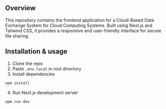 ## Overview
This repository contains the frontend application for a Cloud-Based Data Exchange System for Cloud Computing Systems. Built using Next.js and Tailwind CSS, it provides a responsive and user-friendly interface for secure file sharing.

## Installation & usage

1. Clone the repo
2. Paste ``.env.local`` in root directory
3. Install dependencies
```bash
npm install
```
4. Run Next.js development server

```bash
npm run dev
```
